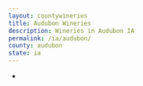 ```yaml
---
layout: countywineries
title: Audubon Wineries
description: Wineries in Audubon IA
permalink: /ia/audubon/
county: audubon
state: ia
---
```

-
